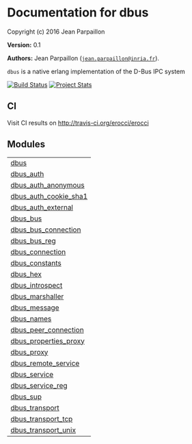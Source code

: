 

# Documentation for dbus #

Copyright (c) 2016 Jean Parpaillon

__Version:__ 0.1

__Authors:__ Jean Parpaillon ([`jean.parpaillon@inria.fr`](mailto:jean.parpaillon@inria.fr)).

`dbus` is a native erlang implementation of the D-Bus IPC system

[![Build Status](https://travis-ci.org/lizenn/erlang-dbus.svg?branch=master)](https://travis-ci.org/lizenn/erlang-dbus) [![Project Stats](https://www.openhub.net/p/erlang-dbus2/widgets/project_thin_badge.gif)](https://www.openhub.net/p/erlang-dbus2)

## CI

Visit CI results on http://travis-ci.org/erocci/erocci


## Modules ##


<table width="100%" border="0" summary="list of modules">
<tr><td><a href="http://github.com/lizenn/erlang-dbus/blob/master/doc/dbus.md" class="module">dbus</a></td></tr>
<tr><td><a href="http://github.com/lizenn/erlang-dbus/blob/master/doc/dbus_auth.md" class="module">dbus_auth</a></td></tr>
<tr><td><a href="http://github.com/lizenn/erlang-dbus/blob/master/doc/dbus_auth_anonymous.md" class="module">dbus_auth_anonymous</a></td></tr>
<tr><td><a href="http://github.com/lizenn/erlang-dbus/blob/master/doc/dbus_auth_cookie_sha1.md" class="module">dbus_auth_cookie_sha1</a></td></tr>
<tr><td><a href="http://github.com/lizenn/erlang-dbus/blob/master/doc/dbus_auth_external.md" class="module">dbus_auth_external</a></td></tr>
<tr><td><a href="http://github.com/lizenn/erlang-dbus/blob/master/doc/dbus_bus.md" class="module">dbus_bus</a></td></tr>
<tr><td><a href="http://github.com/lizenn/erlang-dbus/blob/master/doc/dbus_bus_connection.md" class="module">dbus_bus_connection</a></td></tr>
<tr><td><a href="http://github.com/lizenn/erlang-dbus/blob/master/doc/dbus_bus_reg.md" class="module">dbus_bus_reg</a></td></tr>
<tr><td><a href="http://github.com/lizenn/erlang-dbus/blob/master/doc/dbus_connection.md" class="module">dbus_connection</a></td></tr>
<tr><td><a href="http://github.com/lizenn/erlang-dbus/blob/master/doc/dbus_constants.md" class="module">dbus_constants</a></td></tr>
<tr><td><a href="http://github.com/lizenn/erlang-dbus/blob/master/doc/dbus_hex.md" class="module">dbus_hex</a></td></tr>
<tr><td><a href="http://github.com/lizenn/erlang-dbus/blob/master/doc/dbus_introspect.md" class="module">dbus_introspect</a></td></tr>
<tr><td><a href="http://github.com/lizenn/erlang-dbus/blob/master/doc/dbus_marshaller.md" class="module">dbus_marshaller</a></td></tr>
<tr><td><a href="http://github.com/lizenn/erlang-dbus/blob/master/doc/dbus_message.md" class="module">dbus_message</a></td></tr>
<tr><td><a href="http://github.com/lizenn/erlang-dbus/blob/master/doc/dbus_names.md" class="module">dbus_names</a></td></tr>
<tr><td><a href="http://github.com/lizenn/erlang-dbus/blob/master/doc/dbus_peer_connection.md" class="module">dbus_peer_connection</a></td></tr>
<tr><td><a href="http://github.com/lizenn/erlang-dbus/blob/master/doc/dbus_properties_proxy.md" class="module">dbus_properties_proxy</a></td></tr>
<tr><td><a href="http://github.com/lizenn/erlang-dbus/blob/master/doc/dbus_proxy.md" class="module">dbus_proxy</a></td></tr>
<tr><td><a href="http://github.com/lizenn/erlang-dbus/blob/master/doc/dbus_remote_service.md" class="module">dbus_remote_service</a></td></tr>
<tr><td><a href="http://github.com/lizenn/erlang-dbus/blob/master/doc/dbus_service.md" class="module">dbus_service</a></td></tr>
<tr><td><a href="http://github.com/lizenn/erlang-dbus/blob/master/doc/dbus_service_reg.md" class="module">dbus_service_reg</a></td></tr>
<tr><td><a href="http://github.com/lizenn/erlang-dbus/blob/master/doc/dbus_sup.md" class="module">dbus_sup</a></td></tr>
<tr><td><a href="http://github.com/lizenn/erlang-dbus/blob/master/doc/dbus_transport.md" class="module">dbus_transport</a></td></tr>
<tr><td><a href="http://github.com/lizenn/erlang-dbus/blob/master/doc/dbus_transport_tcp.md" class="module">dbus_transport_tcp</a></td></tr>
<tr><td><a href="http://github.com/lizenn/erlang-dbus/blob/master/doc/dbus_transport_unix.md" class="module">dbus_transport_unix</a></td></tr></table>

